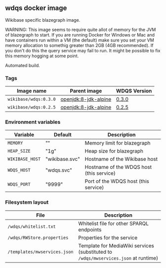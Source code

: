 ## wdqs docker image

Wikibase specific blazegraph image.

WARNING: This image seems to require quite allot of memory for the JVM of blazegraph to start. If you are running Docker for Windows or Mac and have containers run within a VM (the default) make sure you set your VM memory allocation to somethig greater than 2GB (4GB recommended). If you don't do this the query service may fail to run. It might be possible to fix this memory hogging at some point.

Automated build.

### Tags

Image name                    | Parent image             | WDQS Version
----------------------------- | ------------------------ | --------------
`wikibase/wdqs:0.3.0` | [openjdk:8-jdk-alpine](https://hub.docker.com/_/openjdk/) | [0.3.0](https://search.maven.org/#artifactdetails%7Corg.wikidata.query.rdf%7Cservice%7C0.2.5%7Cpom)
`wikibase/wdqs:0.2.5` | [openjdk:8-jdk-alpine](https://hub.docker.com/_/openjdk/) | [0.2.5](https://search.maven.org/#artifactdetails%7Corg.wikidata.query.rdf%7Cservice%7C0.2.5%7Cpom)


### Environment variables

Variable          | Default        | Description
------------------|  --------------| ----------
`MEMORY`          | ""             | Memory limit for blazegraph
`HEAP_SIZE`       | "1g"           | Heap size for blazegraph
`WIKIBASE_HOST`   | "wikibase.svc" | Hostname of the Wikibase host
`WDQS_HOST`       | "wdqs.svc"     | Hostname of the WDQS host (this service)
`WDQS_PORT`       | "9999"         | Port of the WDQS host (this service)


### Filesystem layout

File                              | Description
--------------------------------- | ------------------------------------------------------------------------------
`/wdqs/whitelist.txt`             | Whitelist file for other SPARQL endpoints
`/wdqs/RWStore.properties`        | Properties for the service
`/templates/mwservices.json`      | Template for MediaWiki services (substituted to `/wdqs/mwservices.json` at runtime)
